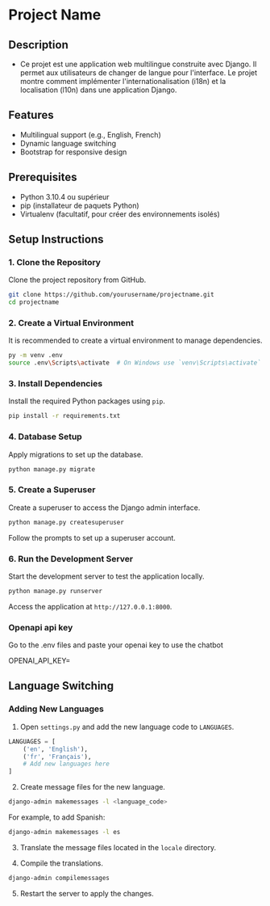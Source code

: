 # Project Name

## Description
- Ce projet est une application web multilingue construite avec Django. Il permet aux utilisateurs de changer de langue pour l'interface. Le projet montre comment implémenter l'internationalisation (i18n) et la localisation (l10n) dans une application Django.
## Features
- Multilingual support (e.g., English, French)
- Dynamic language switching
- Bootstrap for responsive design

## Prerequisites
- Python 3.10.4 ou supérieur
- pip (installateur de paquets Python)
- Virtualenv (facultatif, pour créer des environnements isolés)

## Setup Instructions

### 1. Clone the Repository
Clone the project repository from GitHub.

```bash
git clone https://github.com/yourusername/projectname.git
cd projectname
```

### 2. Create a Virtual Environment
It is recommended to create a virtual environment to manage dependencies.

```bash
py -m venv .env
source .env\Scripts\activate  # On Windows use `venv\Scripts\activate`
```

### 3. Install Dependencies
Install the required Python packages using `pip`.

```bash
pip install -r requirements.txt
```

### 4. Database Setup
Apply migrations to set up the database.

```bash
python manage.py migrate
```

### 5. Create a Superuser
Create a superuser to access the Django admin interface.

```bash
python manage.py createsuperuser
```

Follow the prompts to set up a superuser account.


### 6. Run the Development Server
Start the development server to test the application locally.

```bash
python manage.py runserver
```

Access the application at `http://127.0.0.1:8000`.

### Openapi api key 
Go to the .env files and paste your openai key to use the chatbot

OPENAI_API_KEY=

## Language Switching

### Adding New Languages
1. Open `settings.py` and add the new language code to `LANGUAGES`.

```python
LANGUAGES = [
    ('en', 'English'),
    ('fr', 'Français'),
    # Add new languages here
]
```

2. Create message files for the new language.

```bash
django-admin makemessages -l <language_code>
```

For example, to add Spanish:

```bash
django-admin makemessages -l es
```

3. Translate the message files located in the `locale` directory.

4. Compile the translations.

```bash
django-admin compilemessages
```

5. Restart the server to apply the changes.
